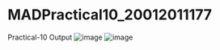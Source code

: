 # MADPractical10_20012011177
Practical-10 Output
![image](https://user-images.githubusercontent.com/110706398/202898900-fba44128-518c-42fa-99ec-0519bb6acf4b.png)
![image](https://user-images.githubusercontent.com/110706398/202898910-228ff11a-08fe-4588-b344-53b5364f4457.png)
